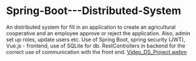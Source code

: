 # Spring-Boot---Distributed-System
An distributed system for fill in an application to create an agricultural cooperative and an employee approve or reject the application. Also, admin set up roles, update users etc. Use of Spring Boot, spring security (JWT), Vue.js - frontend, use of SQLite for db. RestControllers in backend for the correct use of communication with the front end.
[Video_DS_Project.webm](https://github.com/Panos994/Spring-Boot---Distributed-System/assets/118283261/7e0894f6-0bf2-4aa1-a05d-e9d6ad76b2cc)
